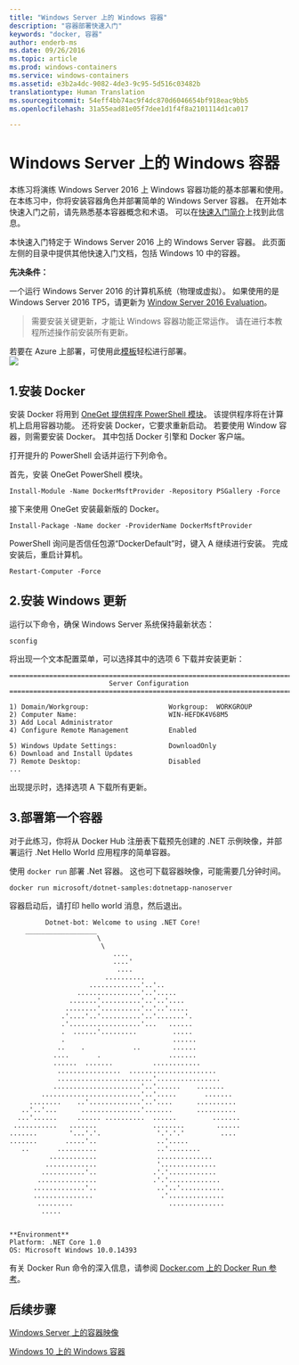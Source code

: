 ```yaml
---
title: "Windows Server 上的 Windows 容器"
description: "容器部署快速入门"
keywords: "docker, 容器"
author: enderb-ms
ms.date: 09/26/2016
ms.topic: article
ms.prod: windows-containers
ms.service: windows-containers
ms.assetid: e3b2a4dc-9082-4de3-9c95-5d516c03482b
translationtype: Human Translation
ms.sourcegitcommit: 54eff4bb74ac9f4dc870d6046654bf918eac9bb5
ms.openlocfilehash: 31a55ead81e05f7dee1d1f4f8a2101114d1ca017

---
```


# Windows Server 上的 Windows 容器

本练习将演练 Windows Server 2016 上 Windows 容器功能的基本部署和使用。 在本练习中，你将安装容器角色并部署简单的 Windows Server 容器。 在开始本快速入门之前，请先熟悉基本容器概念和术语。 可以在[快速入门简介](./index.md)上找到此信息。

本快速入门特定于 Windows Server 2016 上的 Windows Server 容器。 此页面左侧的目录中提供其他快速入门文档，包括 Windows 10 中的容器。

**先决条件：**

一个运行 Windows Server 2016 的计算机系统（物理或虚拟）。 如果使用的是 Windows Server 2016 TP5，请更新为 [Window Server 2016 Evaluation](https://www.microsoft.com/en-us/evalcenter/evaluate-windows-server-2016 )。 

> 需要安装关键更新，才能让 Windows 容器功能正常运作。 请在进行本教程所述操作前安装所有更新。

若要在 Azure 上部署，可使用此[模板](https://github.com/Microsoft/Virtualization-Documentation/tree/master/windows-server-container-tools/containers-azure-template)轻松进行部署。<br/>
<a href="https://portal.azure.com/#create/Microsoft.Template/uri/https%3A%2F%2Fraw.githubusercontent.com%2FMicrosoft%2FVirtualization-Documentation%2Fmaster%2Fwindows-server-container-tools%2Fcontainers-azure-template%2Fazuredeploy.json" target="_blank">
    <img src="http://azuredeploy.net/deploybutton.png"/>
</a>


## 1.安装 Docker

安装 Docker 将用到 [OneGet 提供程序 PowerShell 模块](https://github.com/oneget/oneget)。 该提供程序将在计算机上启用容器功能。 还将安装 Docker，它要求重新启动。 若要使用 Window 容器，则需要安装 Docker。 其中包括 Docker 引擎和 Docker 客户端。

打开提升的 PowerShell 会话并运行下列命令。

首先，安装 OneGet PowerShell 模块。

```none
Install-Module -Name DockerMsftProvider -Repository PSGallery -Force
```

接下来使用 OneGet 安装最新版的 Docker。
```none
Install-Package -Name docker -ProviderName DockerMsftProvider
```

PowerShell 询问是否信任包源“DockerDefault”时，键入 A 继续进行安装。 完成安装后，重启计算机。

```none
Restart-Computer -Force
```

## 2.安装 Windows 更新

运行以下命令，确保 Windows Server 系统保持最新状态：

```none
sconfig
```

将出现一个文本配置菜单，可以选择其中的选项 6 下载并安装更新：

```none
===============================================================================
                         Server Configuration
===============================================================================

1) Domain/Workgroup:                    Workgroup:  WORKGROUP
2) Computer Name:                       WIN-HEFDK4V68M5
3) Add Local Administrator
4) Configure Remote Management          Enabled

5) Windows Update Settings:             DownloadOnly
6) Download and Install Updates
7) Remote Desktop:                      Disabled
...
```

出现提示时，选择选项 A 下载所有更新。

## 3.部署第一个容器

对于此练习，你将从 Docker Hub 注册表下载预先创建的 .NET 示例映像，并部署运行 .Net Hello World 应用程序的简单容器。  

使用 `docker run` 部署 .Net 容器。 这也可下载容器映像，可能需要几分钟时间。

```console
docker run microsoft/dotnet-samples:dotnetapp-nanoserver
```

容器启动后，请打印 hello world 消息，然后退出。

```console
         Dotnet-bot: Welcome to using .NET Core!
    __________________
                      \
                       \
                          ....
                          ....'
                           ....
                        ..........
                    .............'..'..
                 ................'..'.....
               .......'..........'..'..'....
              ........'..........'..'..'.....
             .'....'..'..........'..'.......'.
             .'..................'...   ......
             .  ......'.........         .....
             .                           ......
            ..    .            ..        ......
           ....       .                 .......
           ......  .......          ............
            ................  ......................
            ........................'................
           ......................'..'......    .......
        .........................'..'.....       .......
     ........    ..'.............'..'....      ..........
   ..'..'...      ...............'.......      ..........
  ...'......     ...... ..........  ......         .......
 ...........   .......              ........        ......
.......        '...'.'.              '.'.'.'         ....
.......       .....'..               ..'.....
   ..       ..........               ..'........
          ............               ..............
         .............               '..............
        ...........'..              .'.'............
       ...............              .'.'.............
      .............'..               ..'..'...........
      ...............                 .'..............
       .........                        ..............
        .....


**Environment**
Platform: .NET Core 1.0
OS: Microsoft Windows 10.0.14393
```

有关 Docker Run 命令的深入信息，请参阅 [Docker.com 上的 Docker Run 参考]( https://docs.docker.com/engine/reference/run/)。

## 后续步骤

[Windows Server 上的容器映像](./quick-start-images.md)

[Windows 10 上的 Windows 容器](./quick-start-windows-10.md)



<!--HONumber=Jan17_HO4-->


